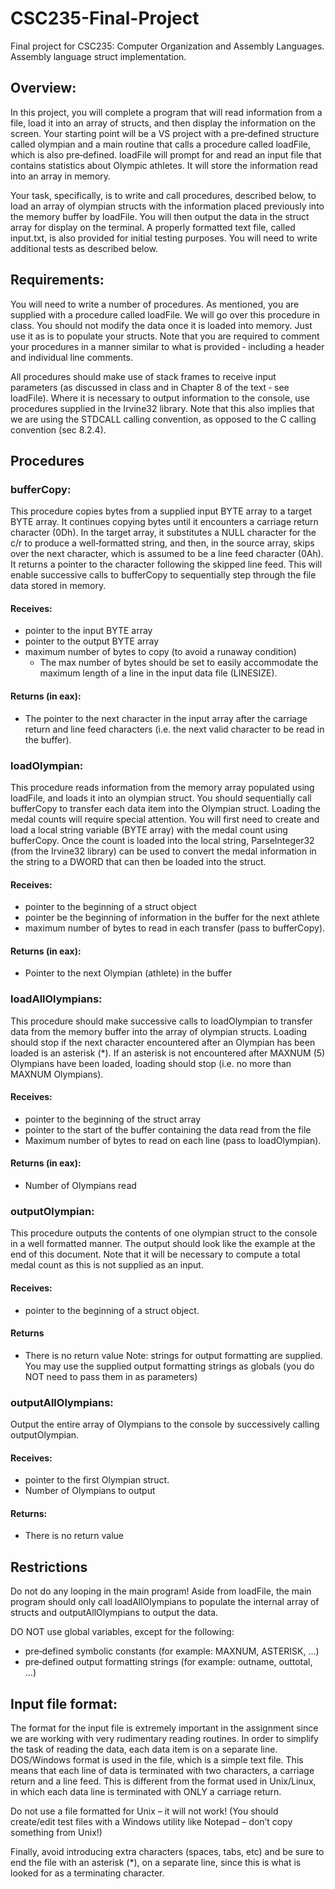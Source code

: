 # CSC235-Final-Project
Final project for CSC235: Computer Organization and Assembly Languages. Assembly language struct implementation.

## Overview:

  In this project, you will complete a program that will read information from a file, load it into an
array of structs, and then display the information on the screen.
Your starting point will be a VS project with a pre‐defined structure called olympian and a main
routine that calls a procedure called loadFile, which is also pre‐defined. loadFile will prompt for
and read an input file that contains statistics about Olympic athletes. It will store the
information read into an array in memory.

  Your task, specifically, is to write and call procedures, described below, to load an array of
olympian structs with the information placed previously into the memory buffer by loadFile.
You will then output the data in the struct array for display on the terminal.
A properly formatted text file, called input.txt, is also provided for initial testing purposes. You
will need to write additional tests as described below.

## Requirements:
You will need to write a number of procedures. As mentioned, you are supplied with a
procedure called loadFile. We will go over this procedure in class. You should not modify the
data once it is loaded into memory. Just use it as is to populate your structs.
Note that you are required to comment your procedures in a manner similar to what is
provided ‐ including a header and individual line comments.

All procedures should make use of stack frames to receive input parameters (as discussed in
class and in Chapter 8 of the text ‐ see loadFile). Where it is necessary to output information to
the console, use procedures supplied in the Irvine32 library. Note that this also implies that we
are using the STDCALL calling convention, as opposed to the C calling convention (sec 8.2.4).


## Procedures

### bufferCopy:
  This procedure copies bytes from a supplied input BYTE array to a target BYTE array. It
continues copying bytes until it encounters a carriage return character (0Dh). In the target
array, it substitutes a NULL character for the c/r to produce a well‐formatted string, and then, in
the source array, skips over the next character, which is assumed to be a line feed character
(0Ah). It returns a pointer to the character following the skipped line feed. This will enable
successive calls to bufferCopy to sequentially step through the file data stored in memory.

#### Receives:
  * pointer to the input BYTE array
  * pointer to the output BYTE array
  * maximum number of bytes to copy (to avoid a runaway condition)
    * The max number of bytes should be set to easily accommodate the maximum length of a line in the input data file (LINESIZE).

#### Returns (in eax):
  * The pointer to the next character in the input array after the carriage return and
line feed characters (i.e. the next valid character to be read in the buffer).

### loadOlympian:
This procedure reads information from the memory array populated using loadFile, and loads it
into an olympian struct. You should sequentially call bufferCopy to transfer each data item into
the Olympian struct.
Loading the medal counts will require special attention. You will first need to create and load a
local string variable (BYTE array) with the medal count using bufferCopy. Once the count is
loaded into the local string, ParseInteger32 (from the Irvine32 library) can be used to convert
the medal information in the string to a DWORD that can then be loaded into the struct.

#### Receives:

  * pointer to the beginning of a struct object
  * pointer be the beginning of information in the buffer for the next athlete
  * maximum number of bytes to read in each transfer (pass to bufferCopy).

#### Returns (in eax):
  * Pointer to the next Olympian (athlete) in the buffer

### loadAllOlympians:
This procedure should make successive calls to loadOlympian to transfer data from the memory
buffer into the array of olympian structs.
Loading should stop if the next character encountered after an Olympian has been loaded is an
asterisk (*). If an asterisk is not encountered after MAXNUM (5) Olympians have been loaded,
loading should stop (i.e. no more than MAXNUM Olympians).

#### Receives:

  * pointer to the beginning of the struct array
  * pointer to the start of the buffer containing the data read from the file
  * Maximum number of bytes to read on each line (pass to loadOlympian).

#### Returns (in eax):
  * Number of Olympians read
  
### outputOlympian:
This procedure outputs the contents of one olympian struct to the console in a well formatted
manner. The output should look like the example at the end of this document. Note that it will
be necessary to compute a total medal count as this is not supplied as an input.

#### Receives:
  * pointer to the beginning of a struct object.
#### Returns
  * There is no return value
Note: strings for output formatting are supplied. You may use the supplied output formatting
strings as globals (you do NOT need to pass them in as parameters)

### outputAllOlympians:
Output the entire array of Olympians to the console by successively calling outputOlympian.

#### Receives:
  * pointer to the first Olympian struct.
  * Number of Olympians to output
#### Returns:
  * There is no return value

## Restrictions
Do not do any looping in the main program! Aside from loadFile, the main program
should only call loadAllOlympians to populate the internal array of structs and
outputAllOlympians to output the data.

DO NOT use global variables, except for the following:
  * pre‐defined symbolic constants (for example: MAXNUM, ASTERISK, ...)
  * pre‐defined output formatting strings (for example: outname, outtotal, ...)

## Input file format:
The format for the input file is extremely important in the assignment since we are working
with very rudimentary reading routines. In order to simplify the task of reading the data, each
data item is on a separate line. DOS/Windows format is used in the file, which is a simple text
file. This means that each line of data is terminated with two characters, a carriage return and a
line feed. This is different from the format used in Unix/Linux, in which each data line is
terminated with ONLY a carriage return.

Do not use a file formatted for Unix – it will not work! (You should create/edit test files with a
Windows utility like Notepad – don’t copy something from Unix!)

Finally, avoid introducing extra characters (spaces, tabs, etc) and be sure to end the file with an
asterisk (*), on a separate line, since this is what is looked for as a terminating character.
